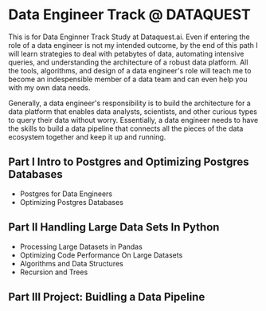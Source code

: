 # Data Engineer Track @ DATAQUEST

This is for Data Enginner Track Study at Dataquest.ai. Even if entering the role of a data engineer is not my intended outcome, by the end of this path I will learn strategies to deal with petabytes of data, automating intensive queries, and understanding the architecture of a robust data platform. All the tools, algorithms, and design of a data engineer's role will teach me to become an indespensible member of a data team and can even help you with my own data needs.

Generally, a data engineer's responsibility is to build the architecture for a data platform that enables data analysts, scientists, and other curious types to query their data without worry. Essentially, a data engineer needs to have the skills to build a data pipeline that connects all the pieces of the data ecosystem together and keep it up and running.

## Part I Intro to Postgres and Optimizing Postgres Databases
- Postgres for Data Engineers
- Optimizing Postgres Databases

## Part II Handling Large Data Sets In Python
- Processing Large Datasets in Pandas
- Optimizing Code Performance On Large Datasets
- Algorithms and Data Structures
- Recursion and Trees

## Part III Project: Buidling a Data Pipeline
